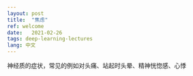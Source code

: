 ```yaml
---
layout: post
title:  "焦虑"
ref: welcome
date:   2021-02-26
tags: deep-learning-lectures
lang: 中文
---
```

神经质的症状，常见的例如对头痛、站起时头晕、精神恍惚感、心悸
